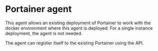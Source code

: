 # Portainer agent

This agent allows an existing deployment of Portainer to work with the docker environment where this agent is deployed. For a single instance deployment, the agent is not needed.

The agent can register itself to the existing Portainer using the API.